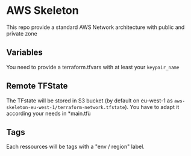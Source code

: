 # AWS Skeleton

This repo provide a standard AWS Network architecture with public and private zone

## Variables

You need to provide a terraform.tfvars with at least your `keypair_name`


## Remote TFState

The TFstate will be stored in S3 bucket (by default on eu-west-1 as `aws-skeleton-eu-west-1/terraform-network.tfstate`). You have to adapt it according your needs in *main.tfù

## Tags

Each ressources will be tags with a "env / region" label.
